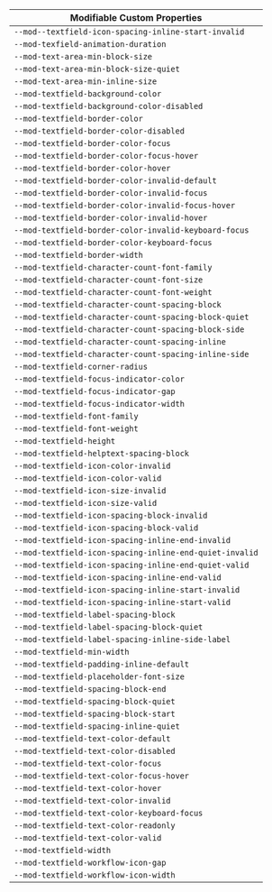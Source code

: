 | Modifiable Custom Properties                            |
| ------------------------------------------------------- |
| `--mod--textfield-icon-spacing-inline-start-invalid`    |
| `--mod-texfield-animation-duration`                     |
| `--mod-text-area-min-block-size`                        |
| `--mod-text-area-min-block-size-quiet`                  |
| `--mod-text-area-min-inline-size`                       |
| `--mod-textfield-background-color`                      |
| `--mod-textfield-background-color-disabled`             |
| `--mod-textfield-border-color`                          |
| `--mod-textfield-border-color-disabled`                 |
| `--mod-textfield-border-color-focus`                    |
| `--mod-textfield-border-color-focus-hover`              |
| `--mod-textfield-border-color-hover`                    |
| `--mod-textfield-border-color-invalid-default`          |
| `--mod-textfield-border-color-invalid-focus`            |
| `--mod-textfield-border-color-invalid-focus-hover`      |
| `--mod-textfield-border-color-invalid-hover`            |
| `--mod-textfield-border-color-invalid-keyboard-focus`   |
| `--mod-textfield-border-color-keyboard-focus`           |
| `--mod-textfield-border-width`                          |
| `--mod-textfield-character-count-font-family`           |
| `--mod-textfield-character-count-font-size`             |
| `--mod-textfield-character-count-font-weight`           |
| `--mod-textfield-character-count-spacing-block`         |
| `--mod-textfield-character-count-spacing-block-quiet`   |
| `--mod-textfield-character-count-spacing-block-side`    |
| `--mod-textfield-character-count-spacing-inline`        |
| `--mod-textfield-character-count-spacing-inline-side`   |
| `--mod-textfield-corner-radius`                         |
| `--mod-textfield-focus-indicator-color`                 |
| `--mod-textfield-focus-indicator-gap`                   |
| `--mod-textfield-focus-indicator-width`                 |
| `--mod-textfield-font-family`                           |
| `--mod-textfield-font-weight`                           |
| `--mod-textfield-height`                                |
| `--mod-textfield-helptext-spacing-block`                |
| `--mod-textfield-icon-color-invalid`                    |
| `--mod-textfield-icon-color-valid`                      |
| `--mod-textfield-icon-size-invalid`                     |
| `--mod-textfield-icon-size-valid`                       |
| `--mod-textfield-icon-spacing-block-invalid`            |
| `--mod-textfield-icon-spacing-block-valid`              |
| `--mod-textfield-icon-spacing-inline-end-invalid`       |
| `--mod-textfield-icon-spacing-inline-end-quiet-invalid` |
| `--mod-textfield-icon-spacing-inline-end-quiet-valid`   |
| `--mod-textfield-icon-spacing-inline-end-valid`         |
| `--mod-textfield-icon-spacing-inline-start-invalid`     |
| `--mod-textfield-icon-spacing-inline-start-valid`       |
| `--mod-textfield-label-spacing-block`                   |
| `--mod-textfield-label-spacing-block-quiet`             |
| `--mod-textfield-label-spacing-inline-side-label`       |
| `--mod-textfield-min-width`                             |
| `--mod-textfield-padding-inline-default`                |
| `--mod-textfield-placeholder-font-size`                 |
| `--mod-textfield-spacing-block-end`                     |
| `--mod-textfield-spacing-block-quiet`                   |
| `--mod-textfield-spacing-block-start`                   |
| `--mod-textfield-spacing-inline-quiet`                  |
| `--mod-textfield-text-color-default`                    |
| `--mod-textfield-text-color-disabled`                   |
| `--mod-textfield-text-color-focus`                      |
| `--mod-textfield-text-color-focus-hover`                |
| `--mod-textfield-text-color-hover`                      |
| `--mod-textfield-text-color-invalid`                    |
| `--mod-textfield-text-color-keyboard-focus`             |
| `--mod-textfield-text-color-readonly`                   |
| `--mod-textfield-text-color-valid`                      |
| `--mod-textfield-width`                                 |
| `--mod-textfield-workflow-icon-gap`                     |
| `--mod-textfield-workflow-icon-width`                   |
